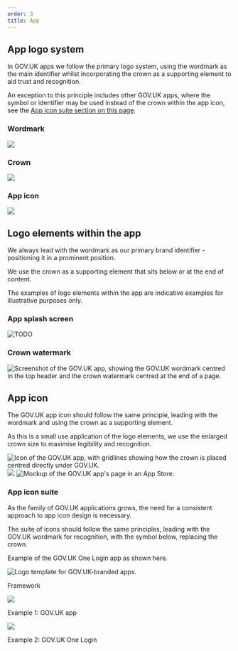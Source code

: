 ```yaml
---
order: 3
title: App
---
```


## App logo system

In GOV.UK apps we follow the primary logo system, using the wordmark as the main identifier whilst incorporating the crown as a supporting element to aid trust and recognition.

An exception to this principle includes other GOV.UK apps, where the symbol or identifier may be used instead of the crown within the app icon, see the [App icon suite section on this page](#app-icon-suite).

### Wordmark

![](./wordmark-on-blue.svg)

### Crown

![](./crown-on-blue.svg)

### App icon

![](./app-icon-on-blue.svg)

## Logo elements within the app

We always lead with the wordmark as our primary brand identifier - positioning it in a prominent position.

We use the crown as a supporting element that sits below or at the end of content.

The examples of logo elements within the app are indicative examples for illustrative purposes only.

### App splash screen

![TODO](./splash-screen-short.gif)

<!-- TODO: not sure if this should be the short or long version (both files are in the folder) -->

### Crown watermark

![Screenshot of the GOV.UK app, showing the GOV.UK wordmark centred in the top header and the crown watermark centred at the end of a page.](./app-watermark-example.png)

## App icon

The GOV.UK app icon should follow the same principle, leading with the wordmark and using the crown as a supporting element.

As this is a small use application of the logo elements, we use the enlarged crown size to maximise legibility and recognition.

![Icon of the GOV.UK app, with gridlines showing how the crown is placed centred directly under GOV.UK.](./app-icon-lines.svg) ![](./app-icon.svg) ![Mockup of the GOV.UK app's page in an App Store.](./app-store-example.png)

### <a name="app-icon-suite"></a>App icon suite

As the family of GOV.UK applications grows, the need for a consistent approach to app icon design is necessary.

The suite of icons should follow the same principles, leading with the GOV.UK wordmark for recognition, with the symbol below, replacing the crown.

Example of the GOV.UK One Login app as shown here.

![Logo template for GOV.UK-branded apps.](./app-icon-template.svg)

Framework

![](./app-icon.svg)

Example 1: GOV.UK app

![](./app-icon-one-login.svg)

Example 2: GOV.UK One Login
